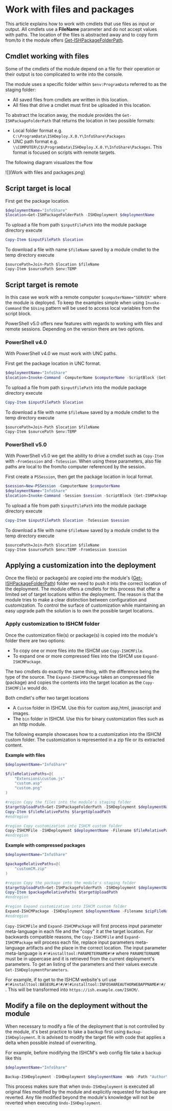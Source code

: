 ﻿# Work with files and packages
 
This article explains how to work with cmdlets that use files as input or output. All cmdlets use a **FileName** parameter and do not accept values with paths. 
The location of the files is abstracted away and to copy form from/to it the module offers [Get-ISHPackageFolderPath](../../commands/Get-ISHPackageFolderPath.md). 
 
## Cmdlet working with files
Some of the cmdlets of the module depend on a file for their operation or their output is too complicated to write into the console.

The module uses a specific folder within `$env:ProgramData` referred to as the staging folder: 
- All saved files from cmdlets are written in this location.
- All files that drive a cmdlet must first be uploaded in this location.

To abstract the location away, the module provides the `Get-ISHPackageFolderPath` that returns the location in two possible formats:
- Local folder format e.g. `C:\ProgramData\ISHDeploy.X.0.Y\InfoShare\Packages`
- UNC path format e.g. `\\COMPUTER\C$\ProgramData\ISHDeploy.X.0.Y\InfoShare\Packages`. This format is focused on scripts with remote targets.

The following diagram visualizes the flow

![](Work with files and packages.png)

## Script target is local
First get the package location.

```powershell
$deploymentName="InfoShare"
$location=Get-ISHPackageFolderPath -ISHDeployment $deploymentName
```

To upload a file from path `$inputFilePath` into the module package directory execute 
```powershell
Copy-Item $inputFilePath $location
```

To download a file with name `$fileName` saved by a module cmdlet to the temp directory execute
```
$sourcePath=Join-Path $location $fileName
Copy-Item $sourcePath $env:TEMP
```

## Script target is remote
In this case we work with a remote computer `$computerName="SERVER"` where the module is deployed. 
To keep the examples simple when using `Invoke-Command` the `$Using` pattern will be used to access local variables from the script block. 

PowerShell v5.0 offers new features with regards to working with files and remote sessions. Depending on the version there are two options.

### PowerShell v4.0
With PowerShell v4.0 we must work with UNC paths.

First get the package location in UNC format.

```powershell
$deploymentName="InfoShare"
$location=Invoke-Command -ComputerName $computerName -ScriptBlock {Get-ISHPackageFolderPath -ISHDeployment $Using:deploymentName -UNC}
```

To upload a file from path `$inputFilePath` into the module package directory execute 
```powershell
Copy-Item $inputFilePath $location
```

To download a file with name `$fileName` saved by a module cmdlet to the temp directory execute
```
$sourcePath=Join-Path $location $fileName
Copy-Item $sourcePath $env:TEMP
```

### PowerShell v5.0
With PowerShell v5.0 we get the ability to drive a cmdlet such as `Copy-Item` with `-FromSession` and `-ToSession`. When using these parameters, also file paths are local to the from/to computer referenced by the session.

First create a `PSSession`, then get the package location in local format.

```powershell
$session=New-PSSession -ComputerName $computerName
$deploymentName="InfoShare"
$location=Invoke-Command -Session $session -ScriptBlock {Get-ISHPackageFolderPath -ISHDeployment $Using:deploymentName}
```

To upload a file from path `$inputFilePath` into the module package directory execute 
```powershell
Copy-Item $inputFilePath $location -ToSession $session
```

To download a file with name `$fileName` saved by a module cmdlet to the temp directory execute
```
$sourcePath=Join-Path $location $fileName
Copy-Item $sourcePath $env:TEMP -FromSession $session
```

## Applying a customization into the deployment

Once the file(s) or package(s) are copied into the module's ([Get-ISHPackageFolderPath](../../commands/Get-ISHPackageFolderPath.md)) folder we need to push it into the correct location of the deployment. 
The module offers a cmdlets for this process that offer a limited set of target locations within the deployment. 
The reason is that the module tries to make a clear distinction between configuration and customization. 
To control the surface of customization while maintaining an easy upgrade path the solution is to own the possible target locations.

### Apply customization to ISHCM folder

Once the customization file(s) or package(s) is copied into the module's folder there are two options:

- To copy one or more files into the ISHCM use `Copy-ISHCMFile`.
- To expand one or more compressed files into the ISHCM use `Expand-ISHCMPackage`.

The two cmdlets do exactly the same thing, with the difference being the type of the source. 
The `Expand-ISHCMPackage` takes an compressed file (package) and copies the contents into the target location as the `Copy-ISHCMFile` would do.

Both cmdlet's offer two target locations

- A `Custom` folder in ISHCM. Use this for custom asp,html, javascript and images.
- The `bin` folder in ISHCM. Use this for binary customization files such as an http module.

The following example showcases how to a customization into the ISHCM custom folder. 
The customization is represented in a zip file or its extracted content.

**Example with files**

```powershell
$deploymentName="InfoShare"

$fileRelativePaths=@(
    "Extensions\custom.js"
    "custom.asp"
    "custom.png"
)

#region Copy the files into the module's staging folder
$targetUploadPath=Get-ISHPackageFolderPath -ISHDeployment $deploymentName
Copy-Item $fileRelativePaths $targetUploadPath
#endregion

#region Copy customization into ISHCM custom folder
Copy-ISHCMFile -ISHDeployment $deploymentName -Filename $fileRelativePaths -ToCustom
#endregion
```

**Example with compressed packages**

```powershell
$deploymentName="InfoShare"

$packageRelativePaths=@(
    "customCM.zip"
)

#region Copy the package into the module's staging folder
$targetUploadPath=Get-ISHPackageFolderPath -ISHDeployment $deploymentName
Copy-Item $packageRelativePaths $targetUploadPath
#endregion

#region Expand customization into ISHCM custom folder
Expand-ISHCMPackage -ISHDeployment $deploymentName -Filename $zipFileName -ToCustom
#endregion
```
`Copy-ISHCMFile` and `Expand-ISHCMPackage` will first process input parameter meta-language in each file and the "copy" it at the target location. 
For backwards compatible reasons, the `Copy-ISHCMFile` and `Expand-ISHCMPackage` will process each file, replace input parameters meta-language artifacts and the place in the correct location. 
The input parameter meta-language is `#!#installtool:PARAMETERNAME#!#` where `PARAMETERNAME` must be in uppercase and it is retrieved from the current deployment's parameters. 
To get an listing of the parameters and their values execute `Get-ISHDeploymentParameters`. 

For example, if to get to the ISHCM website's url use `#!#installtool:BASEURL#!#/#!#installtool:INFOSHAREAUTHORWEBAPPNAME#!#/`. This will be transformed into `https://ish.example.com/ISHCM/`.

## Modify a file on the deployment without the module

When necessary to modify a file of the deployment that is not controlled by the module, it's best practice to take a backup first using `Backup-ISHDeployment`. 
It is advised to modify the target file with code that applies a delta when possible instead of overwriting. 

For example, before modifying the ISHCM's web config file take a backup like this

```powershell
$deploymentName="InfoShare"

Backup-ISHDeployment -ISHDeployment $deploymentName -Web -Path "Author\ASP\Web.config"
```

This process makes sure that when `Undo-ISHDeployment` is executed all original files modified by the module and explicitly requested for backup are reverted. 
Any file modified beyond the module's knowledge will not be reverted when executing `Undo-ISHDeployment`.